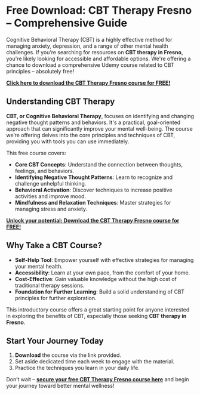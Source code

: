 # Free Download: CBT Therapy Fresno – Comprehensive Guide

Cognitive Behavioral Therapy (CBT) is a highly effective method for managing anxiety, depression, and a range of other mental health challenges. If you’re searching for resources on **CBT therapy in Fresno**, you're likely looking for accessible and affordable options. We're offering a chance to download a comprehensive Udemy course related to CBT principles – absolutely free!

[**Click here to download the CBT Therapy Fresno course for FREE!**](https://udemywork.com/cbt-therapy-fresno)

## Understanding CBT Therapy

**CBT, or Cognitive Behavioral Therapy**, focuses on identifying and changing negative thought patterns and behaviors. It's a practical, goal-oriented approach that can significantly improve your mental well-being. The course we’re offering delves into the core principles and techniques of CBT, providing you with tools you can use immediately.

This free course covers:
*   **Core CBT Concepts**: Understand the connection between thoughts, feelings, and behaviors.
*   **Identifying Negative Thought Patterns**: Learn to recognize and challenge unhelpful thinking.
*   **Behavioral Activation**: Discover techniques to increase positive activities and improve mood.
*   **Mindfulness and Relaxation Techniques**: Master strategies for managing stress and anxiety.

[**Unlock your potential: Download the CBT Therapy Fresno course for FREE!**](https://udemywork.com/cbt-therapy-fresno)

## Why Take a CBT Course?

*   **Self-Help Tool**: Empower yourself with effective strategies for managing your mental health.
*   **Accessibility**: Learn at your own pace, from the comfort of your home.
*   **Cost-Effective**: Gain valuable knowledge without the high cost of traditional therapy sessions.
*   **Foundation for Further Learning**: Build a solid understanding of CBT principles for further exploration.

This introductory course offers a great starting point for anyone interested in exploring the benefits of CBT, especially those seeking **CBT therapy in Fresno**.

## Start Your Journey Today

1.  **Download** the course via the link provided.
2.  Set aside dedicated time each week to engage with the material.
3.  Practice the techniques you learn in your daily life.

Don’t wait – **[secure your free CBT Therapy Fresno course here](https://udemywork.com/cbt-therapy-fresno)** and begin your journey toward better mental wellness!
